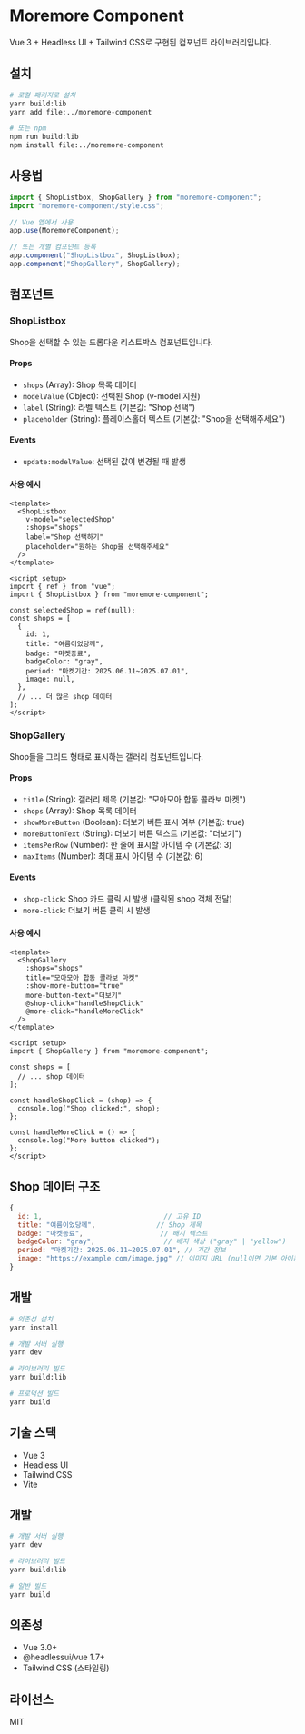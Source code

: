# Moremore Component

Vue 3 + Headless UI + Tailwind CSS로 구현된 컴포넌트 라이브러리입니다.

## 설치

```bash
# 로컬 패키지로 설치
yarn build:lib
yarn add file:../moremore-component

# 또는 npm
npm run build:lib
npm install file:../moremore-component
```

## 사용법

```javascript
import { ShopListbox, ShopGallery } from "moremore-component";
import "moremore-component/style.css";

// Vue 앱에서 사용
app.use(MoremoreComponent);

// 또는 개별 컴포넌트 등록
app.component("ShopListbox", ShopListbox);
app.component("ShopGallery", ShopGallery);
```

## 컴포넌트

### ShopListbox

Shop을 선택할 수 있는 드롭다운 리스트박스 컴포넌트입니다.

#### Props

- `shops` (Array): Shop 목록 데이터
- `modelValue` (Object): 선택된 Shop (v-model 지원)
- `label` (String): 라벨 텍스트 (기본값: "Shop 선택")
- `placeholder` (String): 플레이스홀더 텍스트 (기본값: "Shop을 선택해주세요")

#### Events

- `update:modelValue`: 선택된 값이 변경될 때 발생

#### 사용 예시

```vue
<template>
  <ShopListbox
    v-model="selectedShop"
    :shops="shops"
    label="Shop 선택하기"
    placeholder="원하는 Shop을 선택해주세요"
  />
</template>

<script setup>
import { ref } from "vue";
import { ShopListbox } from "moremore-component";

const selectedShop = ref(null);
const shops = [
  {
    id: 1,
    title: "여름이었당께",
    badge: "마켓종료",
    badgeColor: "gray",
    period: "마켓기간: 2025.06.11~2025.07.01",
    image: null,
  },
  // ... 더 많은 shop 데이터
];
</script>
```

### ShopGallery

Shop들을 그리드 형태로 표시하는 갤러리 컴포넌트입니다.

#### Props

- `title` (String): 갤러리 제목 (기본값: "모아모아 합동 콜라보 마켓")
- `shops` (Array): Shop 목록 데이터
- `showMoreButton` (Boolean): 더보기 버튼 표시 여부 (기본값: true)
- `moreButtonText` (String): 더보기 버튼 텍스트 (기본값: "더보기")
- `itemsPerRow` (Number): 한 줄에 표시할 아이템 수 (기본값: 3)
- `maxItems` (Number): 최대 표시 아이템 수 (기본값: 6)

#### Events

- `shop-click`: Shop 카드 클릭 시 발생 (클릭된 shop 객체 전달)
- `more-click`: 더보기 버튼 클릭 시 발생

#### 사용 예시

```vue
<template>
  <ShopGallery
    :shops="shops"
    title="모아모아 합동 콜라보 마켓"
    :show-more-button="true"
    more-button-text="더보기"
    @shop-click="handleShopClick"
    @more-click="handleMoreClick"
  />
</template>

<script setup>
import { ShopGallery } from "moremore-component";

const shops = [
  // ... shop 데이터
];

const handleShopClick = (shop) => {
  console.log("Shop clicked:", shop);
};

const handleMoreClick = () => {
  console.log("More button clicked");
};
</script>
```

## Shop 데이터 구조

```javascript
{
  id: 1,                              // 고유 ID
  title: "여름이었당께",               // Shop 제목
  badge: "마켓종료",                   // 배지 텍스트
  badgeColor: "gray",                 // 배지 색상 ("gray" | "yellow")
  period: "마켓기간: 2025.06.11~2025.07.01", // 기간 정보
  image: "https://example.com/image.jpg" // 이미지 URL (null이면 기본 아이콘 표시)
}
```

## 개발

```bash
# 의존성 설치
yarn install

# 개발 서버 실행
yarn dev

# 라이브러리 빌드
yarn build:lib

# 프로덕션 빌드
yarn build
```

## 기술 스택

- Vue 3
- Headless UI
- Tailwind CSS
- Vite

## 개발

```bash
# 개발 서버 실행
yarn dev

# 라이브러리 빌드
yarn build:lib

# 일반 빌드
yarn build
```

## 의존성

- Vue 3.0+
- @headlessui/vue 1.7+
- Tailwind CSS (스타일링)

## 라이선스

MIT
